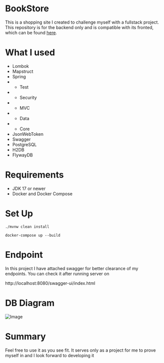 # BookStore
This is a shopping site I created to challenge myself with a fullstack project. 
This repository is for the backend only and is compatible with its fronted, which can be found
[here](https://github.com/Skinnero/BookShopFrontend).

# What I used
* Lombok
* Mapstruct
* Spring
* * Test
* * Security
* * MVC
* * Data
* * Core
* JsonWebToken
* Swagger
* PostgreSQL
* H2DB
* FlywayDB


# Requirements
* JDK 17 or newer
* Docker and Docker Compose

# Set Up
```shell
./mvnw clean install
```
```shell
docker-compose up --build
```
# Endpoint
In this project I have attached swagger for better clearance of my endpoints.
You can check it after running server on 

http://localhost:8080/swagger-ui/index.html
# DB Diagram
![Image](https://github.com/Skinnero/Codecool-Shop-Backend/blob/main/dbdiagram.png)

# Summary

Feel free to use it as you see fit.
It serves only as a project for me to prove myself in and I look forward to developing it
